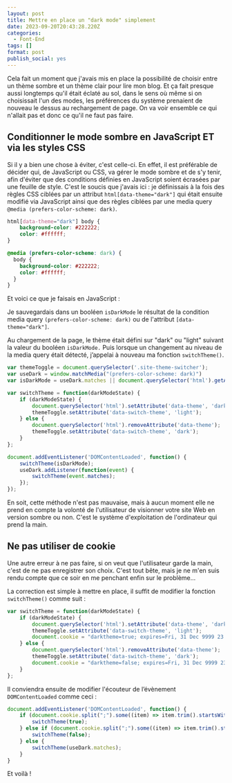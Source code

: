 ```yaml
---
layout: post
title: Mettre en place un "dark mode" simplement
date: 2023-09-20T20:43:28.220Z
categories:
  - Font-End
tags: []
format: post
publish_social: yes
---
```

Cela fait un moment que j'avais mis en place la possibilité de choisir entre un thème sombre et un thème clair pour lire mon blog. Et ça fait presque aussi longtemps qu'il était éclaté au sol, dans le sens où même si on choisissait l'un des modes, les préférences du système prenaient de nouveau le dessus au rechargement de page. On va voir ensemble ce qui n'allait pas et donc ce qu'il ne faut pas faire.<!--more-->

## Conditionner le mode sombre en JavaScript ET via les styles CSS

Si il y a bien une chose à éviter, c'est celle-ci. En effet, il est préférable de décider qui, de JavaScript ou CSS, va gérer le mode sombre et de s'y tenir, afin d'éviter que des conditions définies en JavaScript soient écrasées par une feuille de style. C'est le soucis que j'avais ici : je définissais à la fois des règles CSS ciblées par un attribut `html[data-theme="dark"]` qui était ensuite modifié via JavaScript ainsi que des règles ciblées par une media query `@media (prefers-color-scheme: dark)`.

```css
html[data-theme="dark"] body {
    background-color: #222222;
    color: #ffffff;
}

@media (prefers-color-scheme: dark) {
  body {
    background-color: #222222;
    color: #ffffff;
  }
}
```

Et voici ce que je faisais en JavaScript :

Je sauvegardais dans un booléen `isDarkMode` le résultat de la condition media query `(prefers-color-scheme: dark)` ou de l'attribut `[data-theme="dark"]`. 

Au chargement de la page, le thème était défini sur "dark" ou "light" suivant la valeur du booléen `isDarkMode.` Puis lorsque un changement au niveau de la media query était détecté, j’appelai à nouveau ma fonction `switchTheme()`.

```javascript
var themeToggle = document.querySelector('.site-theme-switcher');
var useDark = window.matchMedia("(prefers-color-scheme: dark)")
var isDarkMode = useDark.matches || document.querySelector('html').getAttribute('data-theme') === "dark";

var switchTheme = function(darkModeState) {
	if (darkModeState) {
		document.querySelector('html').setAttribute('data-theme', 'dark');
		themeToggle.setAttribute('data-switch-theme', 'light');
	} else {
		document.querySelector('html').removeAttribute('data-theme');
		themeToggle.setAttribute('data-switch-theme', 'dark');
	}
};

document.addEventListener('DOMContentLoaded', function() {
	switchTheme(isDarkMode);
	useDark.addListener(function(event) {
		switchTheme(event.matches);
	});
});
```

En soit, cette méthode n'est pas mauvaise, mais à aucun moment elle ne prend en compte la volonté de l'utilisateur de visionner votre site Web en version sombre ou non. C'est le système d'exploitation de l'ordinateur qui prend la main.

## Ne pas utiliser de cookie

Une autre erreur à ne pas faire, si on veut que l'utilisateur garde la main, c'est de ne pas enregistrer son choix. C'est tout bête, mais je ne m'en suis rendu compte que ce soir en me penchant enfin sur le problème...

La correction est simple à mettre en place, il suffit de modifier la fonction `switchTheme()` comme suit :

```javascript
var switchTheme = function(darkModeState) {
	if (darkModeState) {
		document.querySelector('html').setAttribute('data-theme', 'dark');
		themeToggle.setAttribute('data-switch-theme', 'light');
		document.cookie = "darktheme=true; expires=Fri, 31 Dec 9999 23:59:59 GMT;";
	} else {
		document.querySelector('html').removeAttribute('data-theme');
		themeToggle.setAttribute('data-switch-theme', 'dark');
		document.cookie = "darktheme=false; expires=Fri, 31 Dec 9999 23:59:59 GMT;";
	}
};
```

Il conviendra ensuite de modifier l'écouteur de l’évènement `DOMContentLoaded` comme ceci :

```javascript
document.addEventListener('DOMContentLoaded', function() {
	if (document.cookie.split(";").some((item) => item.trim().startsWith("darktheme=true"))) {
		switchTheme(true);
	} else if (document.cookie.split(";").some((item) => item.trim().startsWith("darktheme=false"))) {
		switchTheme(false);
	} else {
		switchTheme(useDark.matches);
	}
}
```

Et voilà !